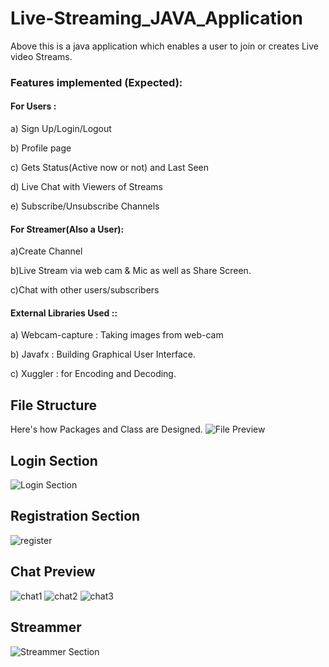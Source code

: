 # Live-Streaming_JAVA_Application

Above this is a java application which enables a user to join or creates Live video Streams.

###  Features implemented (Expected):

#### For Users :

a) Sign Up/Login/Logout

b) Profile page

c) Gets Status(Active now or not) and Last Seen

d) Live Chat with Viewers of Streams

e) Subscribe/Unsubscribe Channels


#### For Streamer(Also a  User):

a)Create Channel

b)Live Stream via web cam & Mic as well as Share Screen.

c)Chat with other users/subscribers

#### External Libraries Used ::

a) Webcam-capture : Taking images from web-cam

b) Javafx : Building Graphical User Interface.

c) Xuggler : for Encoding and Decoding.

## File Structure

Here's how Packages and Class are Designed.
![File Preview](https://user-images.githubusercontent.com/65902756/97612395-62550b80-1a3d-11eb-9e9b-eb3473bcd569.png)

## Login Section
![Login Section](https://user-images.githubusercontent.com/65902756/97795811-0d79e680-1c31-11eb-8b7e-70c65e6975e9.png)

## Registration Section
![register](https://user-images.githubusercontent.com/65902756/97795871-a1e44900-1c31-11eb-8242-fdadf444da96.png)

## Chat Preview 

![chat1](https://user-images.githubusercontent.com/65902756/97795840-4ade7400-1c31-11eb-9566-37df4d749b34.png)
![chat2](https://user-images.githubusercontent.com/65902756/97795839-4a45dd80-1c31-11eb-8ea7-b004d7bfe7d6.png)
![chat3](https://user-images.githubusercontent.com/65902756/97795835-47e38380-1c31-11eb-81f5-1a03d02e955d.png)

## Streammer

![Streammer Section](https://user-images.githubusercontent.com/65902756/97795853-81b48a00-1c31-11eb-9b9c-834ea06993c8.jpeg)
